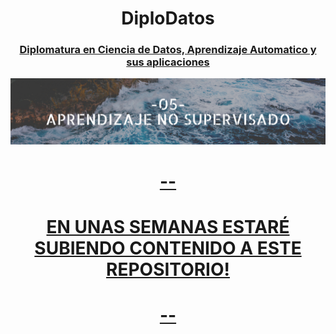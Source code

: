 <h1 align='center'> DiploDatos </h1>
<h3>
  <a href="https://diplodatos.famaf.unc.edu.ar/">
    <p align="center"> Diplomatura en Ciencia de Datos, Aprendizaje Automatico y sus aplicaciones 
    </h3>

<p align="center">
  <img src="https://github.com/nicoambrosis/Aprendizaje-No-Supervisado/blob/main/Banners%20Diplodatos.png">
</p>

  
  <h1 align='center'> -- </h1>
  <h1 align='center'> EN UNAS SEMANAS ESTARÉ SUBIENDO CONTENIDO A ESTE REPOSITORIO! </h1>
  <h1 align='center'> -- </h1>


